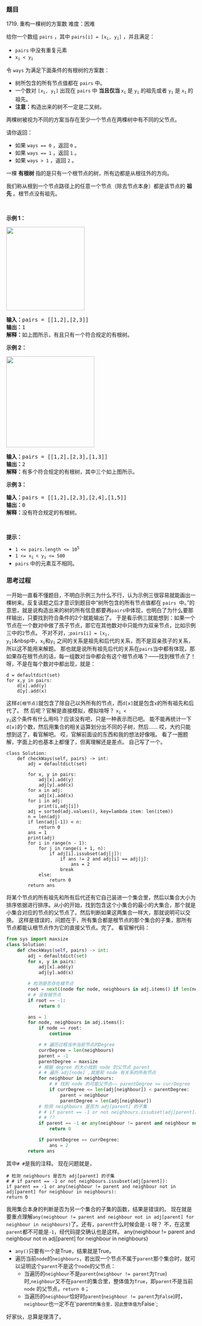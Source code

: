 ### 题目

1719\. 重构一棵树的方案数 难度：困难
<p>给你一个数组&nbsp;<code>pairs</code> ，其中&nbsp;<code>pairs[i] = [x<sub>i</sub>, y<sub>i</sub>]</code>&nbsp;，并且满足：</p>

<ul>
	<li><code>pairs</code>&nbsp;中没有重复元素</li>
	<li><code>x<sub>i</sub> &lt; y<sub>i</sub></code></li>
</ul>

<p>令&nbsp;<code>ways</code>&nbsp;为满足下面条件的有根树的方案数：</p>

<ul>
	<li>树所包含的所有节点值都在 <code>pairs</code>&nbsp;中。</li>
	<li>一个数对&nbsp;<code>[x<sub>i</sub>, y<sub>i</sub>]</code> 出现在&nbsp;<code>pairs</code>&nbsp;中&nbsp;<strong>当且仅当</strong><strong>&nbsp;</strong><code>x<sub>i</sub></code>&nbsp;是&nbsp;<code>y<sub>i</sub></code>&nbsp;的祖先或者&nbsp;<code>y<sub>i</sub></code>&nbsp;是&nbsp;<code>x<sub>i</sub></code><sub>&nbsp;</sub>的祖先。</li>
	<li><strong>注意：</strong>构造出来的树不一定是二叉树。</li>
</ul>

<p>两棵树被视为不同的方案当存在至少一个节点在两棵树中有不同的父节点。</p>

<p>请你返回：</p>

<ul>
	<li>如果&nbsp;<code>ways == 0</code>&nbsp;，返回&nbsp;<code>0</code>&nbsp;。</li>
	<li>如果&nbsp;<code>ways == 1</code>&nbsp;，返回 <code>1</code>&nbsp;。</li>
	<li>如果&nbsp;<code>ways &gt; 1</code>&nbsp;，返回&nbsp;<code>2</code>&nbsp;。</li>
</ul>

<p>一棵 <strong>有根树</strong>&nbsp;指的是只有一个根节点的树，所有边都是从根往外的方向。</p>

<p>我们称从根到一个节点路径上的任意一个节点（除去节点本身）都是该节点的 <strong>祖先</strong>&nbsp;。根节点没有祖先。</p>

<p>&nbsp;</p>

<p><strong>示例 1：</strong></p>
<img style="width: 208px; height: 221px;" src="https://assets.leetcode-cn.com/aliyun-lc-upload/uploads/2021/01/09/trees2.png">
<pre><b>输入：</b>pairs = [[1,2],[2,3]]
<b>输出：</b>1
<b>解释：</b>如上图所示，有且只有一个符合规定的有根树。
</pre>

<p><strong>示例 2：</strong></p>
<img style="width: 234px; height: 241px;" src="https://assets.leetcode-cn.com/aliyun-lc-upload/uploads/2021/01/09/tree.png" alt="">
<pre><b>输入：</b>pairs = [[1,2],[2,3],[1,3]]
<b>输出：</b>2
<b>解释：</b>有多个符合规定的有根树，其中三个如上图所示。
</pre>

<p><strong>示例 3：</strong></p>

<pre><b>输入：</b>pairs = [[1,2],[2,3],[2,4],[1,5]]
<b>输出：</b>0
<b>解释：</b>没有符合规定的有根树。</pre>

<p>&nbsp;</p>

<p><strong>提示：</strong></p>

<ul>
	<li><code>1 &lt;= pairs.length &lt;= 10<sup>5</sup></code></li>
	<li><code>1 &lt;= x<sub>i </sub>&lt; y<sub>i</sub> &lt;= 500</code></li>
	<li><code>pairs</code>&nbsp;中的元素互不相同。</li>
</ul>

### 思考过程

一开始一直看不懂题目，不明白示例三为什么不行，认为示例三很容易就能画出一棵树来。反复读题之后才意识到题目中“树所包含的所有节点值都在 <code>pairs</code>
&nbsp;中。”的意思，就是说构造出来的树的所有信息都要再`pairs`中体现，也明白了为什么要那样输出，只要找到符合条件的2个就能输出了。
于是看示例三就能想到：如果一个节点在一个数对中做了孩子节点，那它在其他数对中只能作为双亲节点，比如示例三中的`2`节点。 不对不对，;<code>pairs[i]
= [x<sub>i</sub>, y<sub>i</sub>]</code>&nbsp中，<code>x<sub>i</sub></code>和<code>y<sub>i</sub></code>
之间的关系是祖先和后代的关系，而不是双亲孩子的关系，所以这不能用来解题。 那也就是说所有祖先后代的关系在`pairs`当中都有体现，那如果存在根节点的话，每一组数对当中都会有这个根节点咯？——找到根节点了！
呀，不是在每个数对中都出现，就是：

	d = defaultdict(set)
	for x,y in pairs:
		d[x].add(y)
		d[y].add(x)

这样`d[根节点]`就包含了除自己以外所有的节点，而`d[x]`就是包含`x`的所有祖先和后代了。 然 后呢？官解是直接模拟，模拟啥呀？
<code>x<sub>i</sub> &lt; y<sub>i</sub></code>这个条件有什么用吗？应该没有吧，只是一种表示而已吧。 能不能再统计一下`d[x]`的个数，然后用集合的相关运算划分出不同的子树，然后……
哎，大约只能想到这了，看官解吧。 哎，官解前面设的东西和我的想法好像哦。 看了一圈题解，字面上的也基本上都懂了，但离理解还是差点。 自己写了一个。

~~~ Pyrhon
class Solution:
    def checkWays(self, pairs) -> int:
        adj = defaultdict(set)

        for x, y in pairs:
            adj[x].add(y)
            adj[y].add(x)
        for x in adj:
            adj[x].add(x)
        for i in adj:
            print(i,adj[i])
        adj = sorted(adj.values(), key=lambda item: len(item))
        n = len(adj)
        if len(adj[-1]) < n:
            return 0
        ans = 1
        print(adj)
        for i in range(n - 1):
            for j in range(i + 1, n):
                if adj[i].issubset(adj[j]):
                    if ans != 2 and adj[i] == adj[j]:
                        ans = 2
                    break
            else:
                return 0
        return ans
~~~

将某个节点的所有祖先和所有后代还有它自己装进一个集合里，然后以集合大小为排序依据进行排序。从小的开始，找到包含这个小集合的最小的大集合，那个就是小集合对应的节点的父节点了。然后判断如果这两集合一样大，那就说明可以交换。
这样是错误的，问题在于，所有集合都是根节点的那个集合的子集，那所有节点都能认根节点作为它的直接父节点。完了。 看官解代码：

~~~ Python
from sys import maxsize
class Solution:
    def checkWays(self, pairs) -> int:
        adj = defaultdict(set)
        for x, y in pairs:
            adj[x].add(y)
            adj[y].add(x)

        # 检测是否存在根节点
        root = next((node for node, neighbours in adj.items() if len(neighbours) == len(adj) - 1), -1)
        # # 没有根节点
        if root == -1:
            return 0

        ans = 1
        for node, neighbours in adj.items():
            if node == root:
                continue

            # # 遍历过程当中当前节点的Degree
            currDegree = len(neighbours)
            parent = -1
            parentDegree = maxsize
            # 根据 degree 的大小找到 node 的父节点 parent
            # # 遍历 adj[node] ,就是和 node 有关系的所有节点
            for neighbour in neighbours:
                # # 找到 node 的可能父节点—— parentDegree >= currDegree
                if currDegree <= len(adj[neighbour]) < parentDegree:
                    parent = neighbour
                    parentDegree = len(adj[neighbour])
            # 检测 neighbours 是否为 adj[parent] 的子集
            # # if parent == -1 or not neighbours.issubset(adj[parent]):
            # # ??
            if parent == -1 or any(neighbour != parent and neighbour not in adj[parent] for neighbour in neighbours):
                return 0

            if parentDegree == currDegree:
                ans = 2
        return ans
~~~

其中`# #`是我的注释。 现在问题就是，

	# 检测 neighbours 是否为 adj[parent] 的子集
	# # if parent == -1 or not neighbours.issubset(adj[parent]):
	if parent == -1 or any(neighbour != parent and neighbour not in adj[parent] for neighbour in neighbours):
	return 0

我用集合本身的判断是否为另一个集合的子集的函数，结果是错误的。
现在就是要重点理解`any(neighbour != parent and neighbour not in adj[parent] for neighbour in neighbours)`了。还有，`parent`什么时候会是`-1`
呀？ 不，在这里`parent`都不可能是`-1`，经代码提交确认也是这样。 any(neighbour != parent and neighbour not in adj[parent] for neighbour in
neighbours)

+ `any()`只要有一个是True，结果就是True。
+ 遍历当前`node`的`neighbours`，若出现一个节点不属于`parent`那个集合时，就可以证明这个`parent`不是这个`node`的父节点：
    + 当遍历的`neighbour`不是`parent`(`neighbour != parent`为`True`)时,`neighbour`又不在`parent`的集合里，整体值为`True`，即`parent`不是当前`node`
      的父节点，`return 0`；
    + 当遍历的`neighbour`恰好时`parent`(`neighbour != parent`为`False`)时，`neighbour`也一定不在'parent`的集合里，因此整体值为`False`;

好家伙，总算是理清了。